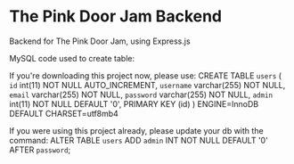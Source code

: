 # The Pink Door Jam Backend
Backend for The Pink Door Jam, using Express.js


MySQL code used to create table:

If you're downloading this project now, please use:
CREATE TABLE `users` ( `id` int(11) NOT NULL AUTO_INCREMENT, `username` varchar(255) NOT NULL, `email` varchar(255) NOT NULL, `password` varchar(255) NOT NULL, `admin` int(11) NOT NULL DEFAULT '0', PRIMARY KEY (id) ) ENGINE=InnoDB DEFAULT CHARSET=utf8mb4

If you were using this project already, please update your db with the command:
ALTER TABLE `users` ADD `admin` INT NOT NULL DEFAULT '0' AFTER `password`;